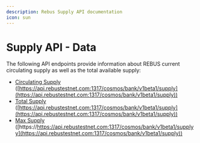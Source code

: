```yaml
---
description: Rebus Supply API documentation
icon: sun
---
```


# Supply API - Data

The following API endpoints provide information about REBUS current circulating supply as well as the total available supply:

* [Circulating Supply](https://api.rebustestnet.com:1317/cosmos/bank/v1beta1/supply) ([https://api.rebustestnet.com:1317/cosmos/bank/v1beta1/supply](https://api.rebustestnet.com:1317/cosmos/bank/v1beta1/supply))
* [Total Supply](https://api.rebustestnet.com:1317/cosmos/bank/v1beta1/supply) ([https://api.rebustestnet.com:1317/cosmos/bank/v1beta1/supply](https://api.rebustestnet.com:1317/cosmos/bank/v1beta1/supply))
* [Max Supply](https://api.rebustestnet.com:1317/cosmos/bank/v1beta1/supply) ([https://https://api.rebustestnet.com:1317/cosmos/bank/v1beta1/supplyy](https://api.rebustestnet.com:1317/cosmos/bank/v1beta1/supply))
